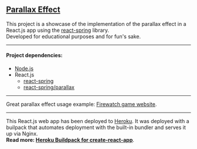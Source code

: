 [Parallax Effect]()
---

This project is a showcase of the implementation of the parallax effect in a React.js app using the [react-spring](https://react-spring.io/) library.  
Developed for educational purposes and for fun's sake.  

---

#### Project dependencies:

- [Node.js](https://nodejs.org)  
- React.js  
  - [react-spring](https://react-spring.io/)
  - [react-spring/parallax](https://react-spring.io/)

---

Great parallax effect usage example: [Firewatch game website](https://www.firewatchgame.com/).

---

This React.js web app has been deployed to [Heroku](https://devcenter.heroku.com/start). It was deployed with a builpack that automates deployment with the built-in bundler and serves it up via Nginx.  
**Read more: [Heroku Buildpack for create-react-app](https://github.com/mars/create-react-app-buildpack)**.